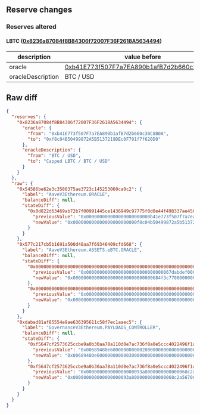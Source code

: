 ## Reserve changes

### Reserves altered

#### LBTC ([0x8236a87084f8B84306f72007F36F2618A5634494](https://etherscan.io/address/0x8236a87084f8B84306f72007F36F2618A5634494))

| description | value before | value after |
| --- | --- | --- |
| oracle | [0xb41E773f507F7a7EA890b1afB7d2b660c30C8B0A](https://etherscan.io/address/0xb41E773f507F7a7EA890b1afB7d2b660c30C8B0A) | [0xf8c04B50499872A5B5137219DEc0F791f7f620D0](https://etherscan.io/address/0xf8c04B50499872A5B5137219DEc0F791f7f620D0) |
| oracleDescription | BTC / USD | Capped LBTC / BTC / USD |


## Raw diff

```json
{
  "reserves": {
    "0x8236a87084f8B84306f72007F36F2618A5634494": {
      "oracle": {
        "from": "0xb41E773f507F7a7EA890b1afB7d2b660c30C8B0A",
        "to": "0xf8c04B50499872A5B5137219DEc0F791f7f620D0"
      },
      "oracleDescription": {
        "from": "BTC / USD",
        "to": "Capped LBTC / BTC / USD"
      }
    }
  },
  "raw": {
    "0x54586be62e3c3580375ae3723c145253060ca0c2": {
      "label": "AaveV3Ethereum.ORACLE",
      "balanceDiff": null,
      "stateDiff": {
        "0x0d822d63469ab72b7f00991445ce1436949c97775f8d0e44f498337ae450a252": {
          "previousValue": "0x000000000000000000000000b41e773f507f7a7ea890b1afb7d2b660c30c8b0a",
          "newValue": "0x000000000000000000000000f8c04b50499872a5b5137219dec0f791f7f620d0"
        }
      }
    },
    "0x577c217cb5b1691a500d48aa7f69346409cfd668": {
      "label": "AaveV3Ethereum.ASSETS.eBTC.ORACLE",
      "balanceDiff": null,
      "stateDiff": {
        "0x0000000000000000000000000000000000000000000000000000000000000001": {
          "previousValue": "0x00000000000000000000000000000067dabdef00000000000000000005f5e100",
          "newValue": "0x000000000000000000000000000000684f3c7700000000000000000005f5e100"
        },
        "0x0000000000000000000000000000000000000000000000000000000000000002": {
          "previousValue": "0x0000000000000000000000000000000000000000000000000000000000000000",
          "newValue": "0x00000000000000000000000000000000000000000000000000000000000000be"
        }
      }
    },
    "0xdabad81af85554e9ae636395611c58f7ec1aaec5": {
      "label": "GovernanceV3Ethereum.PAYLOADS_CONTROLLER",
      "balanceDiff": null,
      "stateDiff": {
        "0xf5647cf2573625ccbe9a0b30aa78a110d0e7ac736f8a0e5ccc4022496f1a33b3": {
          "previousValue": "0x00689480e6000000000002000000000000000000000000000000000000000000",
          "newValue": "0x00689480e6000000000003000000000000000000000000000000000000000000"
        },
        "0xf5647cf2573625ccbe9a0b30aa78a110d0e7ac736f8a0e5ccc4022496f1a33b4": {
          "previousValue": "0x000000000000000000093a8000000000000068c2a56700000000000000000000",
          "newValue": "0x000000000000000000093a8000000000000068c2a567000000000000689480e7"
        }
      }
    }
  }
}
```
